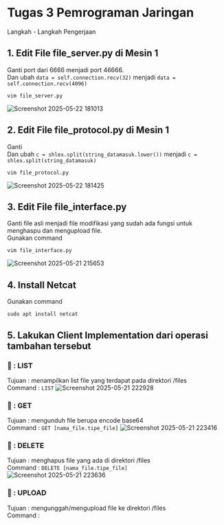 # Tugas 3 Pemrograman Jaringan
Langkah - Langkah Pengerjaan 
## 1. Edit File file_server.py di Mesin 1
Ganti port dari 6666 menjadi port 46666. <br>
Dan ubah `data = self.connection.recv(32)` menjadi `data = self.connection.recv(4096)` <br>
```
vim file_server.py
```
![Screenshot 2025-05-22 181013](https://github.com/user-attachments/assets/59cd8a9d-8fd4-4a36-9cd0-b51326701245)

## 2. Edit File file_protocol.py di Mesin 1
Ganti <br>
Dan ubah `c = shlex.split(string_datamasuk.lower())` menjadi `c = shlex.split(string_datamasuk)` <br>
```
vim file_protocol.py
```
![Screenshot 2025-05-22 181425](https://github.com/user-attachments/assets/766d89ff-b725-47b4-9ef7-5a9fd4d15c32)

## 3. Edit File file_interface.py
Ganti file asli menjadi file modifikasi yang sudah ada fungsi untuk menghaspu dan mengupload file.<br>
Gunakan command 
```
vim file_interface.py
```
![Screenshot 2025-05-21 215653](https://github.com/user-attachments/assets/cefc5ccc-6282-46c4-b705-f7e009c9f805)
## 4. Install Netcat
Gunakan command
```
sudo apt install netcat
```
## 5. Lakukan Client Implementation dari operasi tambahan tersebut
### 🌴 : LIST
Tujuan : menampilkan list file yang terdapat pada direktori /files <br>
Command : ```LIST```
![Screenshot 2025-05-21 222928](https://github.com/user-attachments/assets/d961a913-d1c3-4af6-a97e-4fbc215df341)
### 🌴 : GET 
Tujuan : mengunduh file berupa encode base64<br>
Command : ```GET [nama_file.tipe_file]```
![Screenshot 2025-05-21 223416](https://github.com/user-attachments/assets/3e95e5fc-3523-4e43-96ab-cf58fe224d71)
### 🌴 : DELETE
Tujuan : menghapus file yang ada di direktori /files <br>
Command : ```DELETE [nama_file.tipe_file]```
![Screenshot 2025-05-21 223636](https://github.com/user-attachments/assets/156aefe4-e0f3-48dc-95c4-e23021274abd)
### 🌴 : UPLOAD
Tujuan : mengunggah/mengupload file ke direktori /files<br>
Command : ``` ```


